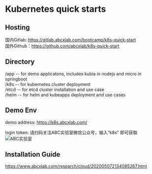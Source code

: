 # Kubernetes quick starts
## Hosting 
国内Gitlab: https://gitlab.abcxlab.com/bootcamp/k8s-quick-start  
国外Github：https://github.com/abcxlab/k8s-quick-start  
## Directory 
/app -- for demo applicatons, includes kubia in nodejs and micro in springboot  
/k8s -- for kubernetes cluster deployment   
/etcd -- for etcd cluster installation and use case   
/helm -- for helm and kubeapps deployment and use cases   

## Demo Env
demo address:  https://k8s.abcxlab.com/

login token: 请扫码关注ABC实验室微信公众号，输入”k8s” 即可获取  
![ABC实验室](https://www.abcxlab.com/wp-content/uploads/2020/03/qrcode_abcxlab.jpg)

## Installation Guide 
https://www.abcxlab.com/research/cloud/202005072134085267.html

